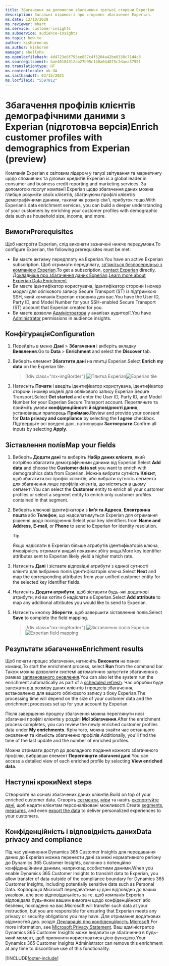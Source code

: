```yaml
---
title: Збагачення за допомогою збагачення третьої сторони Experian
description: Загальні відомості про стороннє збагачення Experian.
ms.date: 12/10/2020
ms.reviewer: mhart
ms.service: customer-insights
ms.subservice: audience-insights
ms.topic: how-to
author: kishorem-ms
ms.author: kishorem
manager: shellyha
ms.openlocfilehash: 4d4723e8f793ee857c4f5204a42be8338c71d4c3
ms.sourcegitcommit: bae40184312ab27b95c140a044875c2daea37951
ms.translationtype: HT
ms.contentlocale: uk-UA
ms.lasthandoff: 03/15/2021
ms.locfileid: "5597812"
---
```

# <a name="enrich-customer-profiles-with-demographics-from-experian-preview"></a><span data-ttu-id="2378d-103">Збагачення профілів клієнтів демографічними даними з Experian (підготовча версія)</span><span class="sxs-lookup"><span data-stu-id="2378d-103">Enrich customer profiles with demographics from Experian (preview)</span></span>

<span data-ttu-id="2378d-104">Компанія Experian є світовим лідером у галузі звітування та маркетингу щодо споживчих та ділових кредитів.</span><span class="sxs-lookup"><span data-stu-id="2378d-104">Experian is a global leader in consumer and business credit reporting and marketing services.</span></span> <span data-ttu-id="2378d-105">За допомогою послуг компанії Experian щодо збагачення даних можна глибше розуміти своїх клієнтів, збагачуючи профілі клієнтів демографічними даними, такими як розмір сім'ї, прибуток тощо.</span><span class="sxs-lookup"><span data-stu-id="2378d-105">With Experian’s data enrichment services, you can build a deeper understanding of your customers by enriching your customer profiles with demographic data such as household size, income, and more.</span></span>

## <a name="prerequisites"></a><span data-ttu-id="2378d-106">Вимоги</span><span class="sxs-lookup"><span data-stu-id="2378d-106">Prerequisites</span></span>

<span data-ttu-id="2378d-107">Щоб настроїти Experian, слід виконати зазначені нижче передумови.</span><span class="sxs-lookup"><span data-stu-id="2378d-107">To configure Experian, the following prerequisites must be met:</span></span>

- <span data-ttu-id="2378d-108">Ви маєте активну передплату на Experian.</span><span class="sxs-lookup"><span data-stu-id="2378d-108">You have an active Experian subscription.</span></span> <span data-ttu-id="2378d-109">Щоб отримати передплату, [зв'яжіться безпосередньо з компанією Experian](https://www.experian.com/marketing-services/contact).</span><span class="sxs-lookup"><span data-stu-id="2378d-109">To get a subscription, [contact Experian](https://www.experian.com/marketing-services/contact) directly.</span></span> <span data-ttu-id="2378d-110">[Докладніше про збагачення даних Experian](https://www.experian.com/marketing-services/microsoft?cmpid=ems_web_mci_cdppage).</span><span class="sxs-lookup"><span data-stu-id="2378d-110">[Learn more about Experian Data Enrichment](https://www.experian.com/marketing-services/microsoft?cmpid=ems_web_mci_cdppage).</span></span>
- <span data-ttu-id="2378d-111">Ви маєте ідентифікатор користувача, ідентифікатор сторони і номер моделі для облікового запису Secure Transport (ST) із підтримкою SSH, який компанія Experian створила для вас.</span><span class="sxs-lookup"><span data-stu-id="2378d-111">You have the User ID, Party ID, and Model Number for your SSH-enabled Secure Transport (ST) account that Experian created for you.</span></span>
- <span data-ttu-id="2378d-112">Ви маєте дозволи [Адміністратора](permissions.md#administrator) у аналізах аудиторії.</span><span class="sxs-lookup"><span data-stu-id="2378d-112">You have [Administrator](permissions.md#administrator) permissions in audience insights.</span></span>

## <a name="configuration"></a><span data-ttu-id="2378d-113">Конфігурація</span><span class="sxs-lookup"><span data-stu-id="2378d-113">Configuration</span></span>

1. <span data-ttu-id="2378d-114">Перейдіть в меню **Дані** > **Збагачення** і виберіть вкладку **Виявлення**.</span><span class="sxs-lookup"><span data-stu-id="2378d-114">Go to **Data** > **Enrichment** and select the **Discover** tab.</span></span>

1. <span data-ttu-id="2378d-115">Виберіть елемент **Збагатити дані** на плитці Experian.</span><span class="sxs-lookup"><span data-stu-id="2378d-115">Select **Enrich my data** on the Experian tile.</span></span>

   > [!div class="mx-imgBorder"]
   > <span data-ttu-id="2378d-116">![Плитка Experian](media/experian-tile.png "Плитка Experian")</span><span class="sxs-lookup"><span data-stu-id="2378d-116">![Experian tile](media/experian-tile.png "Experian tile")</span></span>

1. <span data-ttu-id="2378d-117">Натисніть **Почати** і введіть ідентифікатор користувача, ідентифікатор сторони і номер моделі для облікового запису Experian Secure Transport.</span><span class="sxs-lookup"><span data-stu-id="2378d-117">Select **Get started** and enter the User ID, Party ID, and Model Number for your Experian Secure Transport account.</span></span> <span data-ttu-id="2378d-118">Перегляньте та прийміть умови **конфіденційності й відповідності даних**, установивши прапорець **Приймаю**.</span><span class="sxs-lookup"><span data-stu-id="2378d-118">Review and provide your consent for **Data privacy and compliance** by selecting the **I agree** checkbox.</span></span> <span data-ttu-id="2378d-119">Підтвердьте всі введені дані, натиснувши **Застосувати**.</span><span class="sxs-lookup"><span data-stu-id="2378d-119">Confirm all inputs by selecting **Apply**.</span></span>

## <a name="map-your-fields"></a><span data-ttu-id="2378d-120">Зіставлення полів</span><span class="sxs-lookup"><span data-stu-id="2378d-120">Map your fields</span></span>

1.  <span data-ttu-id="2378d-121">Виберіть **Додати дані** та виберіть **Набір даних клієнта**, який потрібно збагатити демографічними даними від Experian.</span><span class="sxs-lookup"><span data-stu-id="2378d-121">Select **Add data** and choose the **Customer data set** you want to enrich with demographics data from Experian.</span></span> <span data-ttu-id="2378d-122">Можна вибрати сутність **Клієнт**, щоб збагатити всі профілі клієнтів, або вибрати сутність сегмента для збагачення лише профілів клієнтів, що містяться в цьому сегменті.</span><span class="sxs-lookup"><span data-stu-id="2378d-122">You can select the **Customer** entity to enrich all your customer profiles or select a segment entity to enrich only customer profiles contained in that segment.</span></span>

1. <span data-ttu-id="2378d-123">Виберіть ключові ідентифікатори з **Ім'я та Адреса**, **Електронна пошта** або **Телефон**, що надсилатимуться Experian для отримання рішення щодо посвідчення.</span><span class="sxs-lookup"><span data-stu-id="2378d-123">Select your key identifiers from **Name and Address**, **E-mail**, or **Phone** to send to Experian for identity resolution.</span></span>

   > [!TIP]
   > <span data-ttu-id="2378d-124">Якщо надіслати в Experian більше атрибутів ідентифікаторів ключа, ймовірність отримати вищий показник збігу вища.</span><span class="sxs-lookup"><span data-stu-id="2378d-124">More key identifier attributes sent to Experian likely yield a higher match rate.</span></span>

1. <span data-ttu-id="2378d-125">Натисніть **Далі** і зіставте відповідні атрибути з єдиної сутності клієнта для вибраних полів ідентифікаторів ключа.</span><span class="sxs-lookup"><span data-stu-id="2378d-125">Select **Next** and map the corresponding attributes from your unified customer entity for the selected key identifier fields.</span></span>

1. <span data-ttu-id="2378d-126">Натисніть **Додати атрибути**, щоб зіставити будь-які додаткові атрибути, які ви хотіли б надіслати в Experian.</span><span class="sxs-lookup"><span data-stu-id="2378d-126">Select **Add attribute** to map any additional attributes you would like to send to Experian.</span></span>

1.  <span data-ttu-id="2378d-127">Натисніть кнопку **Зберегти**, щоб завершити зіставлення полів.</span><span class="sxs-lookup"><span data-stu-id="2378d-127">Select **Save** to complete the field mapping.</span></span>

    > [!div class="mx-imgBorder"]
    > <span data-ttu-id="2378d-128">![Зіставлення полів Experian](media/experian-field-mapping.png "Зіставлення полів Experian")</span><span class="sxs-lookup"><span data-stu-id="2378d-128">![Experian field mapping](media/experian-field-mapping.png "Experian field mapping")</span></span>

## <a name="enrichment-results"></a><span data-ttu-id="2378d-129">Результати збагачення</span><span class="sxs-lookup"><span data-stu-id="2378d-129">Enrichment results</span></span>

<span data-ttu-id="2378d-130">Щоб почати процес збагачення, натисніть **Виконати** на панелі команд.</span><span class="sxs-lookup"><span data-stu-id="2378d-130">To start the enrichment process, select **Run** from the command bar.</span></span> <span data-ttu-id="2378d-131">Також можна дозволити системі автоматично запустити збагачення в рамках [запланованого оновлення](system.md#schedule-tab).</span><span class="sxs-lookup"><span data-stu-id="2378d-131">You can also let the system run the enrichment automatically as part of a [scheduled refresh](system.md#schedule-tab).</span></span> <span data-ttu-id="2378d-132">Час обробки буде залежати від розміру даних клієнтів і процесів збагачення, встановлених для вашого облікового запису з боку Experian.</span><span class="sxs-lookup"><span data-stu-id="2378d-132">The processing time will depend on the size of your customer data and the enrichment processes set up for your account by Experian.</span></span>

<span data-ttu-id="2378d-133">Після завершення процесу збагачення можна переглянути нові збагачені профілі клієнтів у розділі **Мої збагачення**.</span><span class="sxs-lookup"><span data-stu-id="2378d-133">After the enrichment process completes, you can review the newly enriched customer profiles data under **My enrichments**.</span></span> <span data-ttu-id="2378d-134">Крім того, можна знайти час останнього оновлення та кількість збагачених профілів.</span><span class="sxs-lookup"><span data-stu-id="2378d-134">Additionally, you'll find the time of the last update and the number of enriched profiles.</span></span>

<span data-ttu-id="2378d-135">Можна отримати доступ до докладного подання кожного збагаченого профілю, вибравши елемент **Переглянути збагачені дані**.</span><span class="sxs-lookup"><span data-stu-id="2378d-135">You can access a detailed view of each enriched profile by selecting **View enriched data**.</span></span>

## <a name="next-steps"></a><span data-ttu-id="2378d-136">Наступні кроки</span><span class="sxs-lookup"><span data-stu-id="2378d-136">Next steps</span></span>

<span data-ttu-id="2378d-137">Створюйте на основі збагачених даних клієнтів.</span><span class="sxs-lookup"><span data-stu-id="2378d-137">Build on top of your enriched customer data.</span></span> <span data-ttu-id="2378d-138">Створіть [сегменти](segments.md), [міри](measures.md) та навіть [експортуйте дані](export-destinations.md), щоб надати клієнтам персоналізовані можливості.</span><span class="sxs-lookup"><span data-stu-id="2378d-138">Create [segments](segments.md), [measures](measures.md), and even [export the data](export-destinations.md) to deliver personalized experiences to your customers.</span></span>

## <a name="data-privacy-and-compliance"></a><span data-ttu-id="2378d-139">Конфіденційність і відповідність даних</span><span class="sxs-lookup"><span data-stu-id="2378d-139">Data privacy and compliance</span></span>

<span data-ttu-id="2378d-140">Під час увімкнення Dynamics 365 Customer Insights для передавання даних до Experian можна перенести дані за межі нормативного регіону до Dynamics 365 Customer Insights, включно з потенційно конфіденційними даними, наприклад особистими даними.</span><span class="sxs-lookup"><span data-stu-id="2378d-140">When you enable Dynamics 365 Customer Insights to transmit data to Experian, you allow transfer of data outside of the compliance boundary for Dynamics 365 Customer Insights, including potentially sensitive data such as Personal Data.</span></span> <span data-ttu-id="2378d-141">Корпорація Microsoft передаватиме ці дані відповідно до ваших указівок, але всю відповідальність за те, щоб компанія Experian відповідала будь-яким вашим вимогам щодо конфіденційності або безпеки, покладено на вас.</span><span class="sxs-lookup"><span data-stu-id="2378d-141">Microsoft will transfer such data at your instruction, but you are responsible for ensuring that Experian meets any privacy or security obligations you may have.</span></span> <span data-ttu-id="2378d-142">Для отримання додаткових відомостей див. розділ [Декларація про конфіденційність Microsoft](https://go.microsoft.com/fwlink/?linkid=396732).</span><span class="sxs-lookup"><span data-stu-id="2378d-142">For more information, see [Microsoft Privacy Statement](https://go.microsoft.com/fwlink/?linkid=396732).</span></span>
<span data-ttu-id="2378d-143">Ваш адміністратор Dynamics 365 Customer Insights може видалити це збагачення в будь-який момент, щоб припинити користуватися цією функцією.</span><span class="sxs-lookup"><span data-stu-id="2378d-143">Your Dynamics 365 Customer Insights Administrator can remove this enrichment at any time to discontinue use of this functionality.</span></span>


[!INCLUDE[footer-include](../includes/footer-banner.md)]
